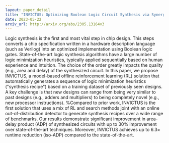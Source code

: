 ```yaml
---
layout: paper_detail
title: "INVICTUS: Optimizing Boolean Logic Circuit Synthesis via Synergistic Learning and Search"
date: 2023-05-22
arxiv_url: http://arxiv.org/abs/2305.13164v3
---
```


Logic synthesis is the first and most vital step in chip design. This steps converts a chip specification written in a hardware description language (such as Verilog) into an optimized implementation using Boolean logic gates. State-of-the-art logic synthesis algorithms have a large number of logic minimization heuristics, typically applied sequentially based on human experience and intuition. The choice of the order greatly impacts the quality (e.g., area and delay) of the synthesized circuit. In this paper, we propose INVICTUS, a model-based offline reinforcement learning (RL) solution that automatically generates a sequence of logic minimization heuristics ("synthesis recipe") based on a training dataset of previously seen designs. A key challenge is that new designs can range from being very similar to past designs (e.g., adders and multipliers) to being completely novel (e.g., new processor instructions). %Compared to prior work, INVICTUS is the first solution that uses a mix of RL and search methods joint with an online out-of-distribution detector to generate synthesis recipes over a wide range of benchmarks. Our results demonstrate significant improvement in area-delay product (ADP) of synthesized circuits with up to 30\% improvement over state-of-the-art techniques. Moreover, INVICTUS achieves up to $6.3\times$ runtime reduction (iso-ADP) compared to the state-of-the-art.
